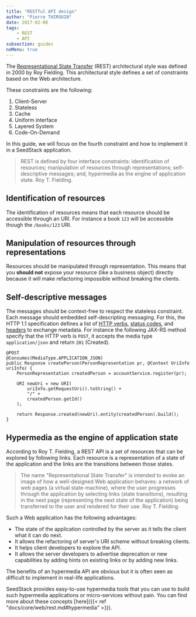```yaml
---
title: "RESTful API design"
author: "Pierre THIROUIN"
date: 2017-02-08
tags:
    - REST
    - API
subsection: guides
noMenu: true
---
```


The [Representational State Transfer][1] (REST) architectural style was defined in 2000 by Roy Fielding. This architectural 
style defines a set of constraints based on the Web architecture.<!--more--> 

These constraints are the following:

1. Client-Server
2. Stateless
3. Cache
4. Uniform interface
5. Layered System
6. Code-On-Demand

In this guide, we will focus on the fourth constraint and how to implement it in a SeedStack application.

> REST is defined by four interface constraints: identification of
> resources; manipulation of resources through representations;
> self-descriptive messages; and, hypermedia as the engine of
> application state. Roy T. Fielding.

## Identification of resources

The identification of resources means that each resource should be accessible through an URI. For instance a book `123` 
will be accessible though the `/books/123` URI.

## Manipulation of resources through representations

Resources should be manipulated through representation. This means that you **should not** expose your resource (like a 
business object) directly because it will make refactoring impossible without breaking the clients.

## Self-descriptive messages

The messages should be context-free to respect the stateless constraint. Each message should embedded self-descripting
messaging. For this, the HTTP 1.1 specification defines a list of [HTTP verbs][4], [status codes][3], and [headers][2] to 
exchange metadata. For instance the following JAX-RS method specify that the HTTP verb is `POST`, it accepts the media 
type `application/json` and return `201` (Created).

    @POST
    @Consumes(MediaType.APPLICATION_JSON)
    public Response createPerson(PersonRepresentation pr, @Context UriInfo uriInfo) {
        PersonRepresentation createdPerson = accountService.register(pr);
        
        URI newUri = new URI(
            uriInfo.getRequestUri().toString() + 
            "/" + 
            createdPerson.getId()
        );
            
        return Response.created(newUri).entity(createdPerson).build();
    }

## Hypermedia as the engine of application state

According to Roy T. Fielding, a REST API is a set of resources that can be explored by following links. Each resource is 
a representation of a state of the application and the links are the transitions between those states. 

> The name "Representational State Transfer" is intended to evoke an
> image of how a well-designed Web application behaves: a network of
> web pages (a virtual state-machine), where the user progresses
> through the application by selecting links (state transitions),
> resulting in the next page (representing the next state of the
> application) being transferred to the user and rendered for their
> use. Roy T. Fielding.

Such a Web application has the following advantages:

* The state of the application controlled by the server as it tells the client what it can do next.
* It allows the refactoring of server's URI scheme without breaking clients.
* It helps client developers to explore the API.
* It allows the server developers to advertise deprecation or new capabilities by adding hints on existing links or by 
adding new links.

The benefits of an hypermedia API are obvious but it is often seen as difficult to implement in real-life applications.

SeedStack provides easy-to-use hypermedia tools that you can use to build such hypermedia applications or 
micro-services without pain. You can find more about these concepts [here]({{< ref "docs/core/web/rest.md#hypermedia" >}}).

[1]: https://www.ics.uci.edu/~fielding/pubs/dissertation/rest_arch_style.htm
[2]: http://www.w3.org/Protocols/rfc2616/rfc2616-sec14.html#sec14
[3]: http://www.w3.org/Protocols/rfc2616/rfc2616-sec10.html
[4]: http://www.w3.org/Protocols/rfc2616/rfc2616-sec9.html
